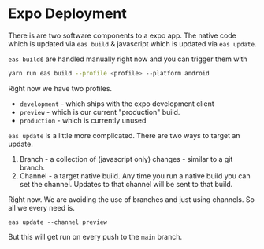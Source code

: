 # Expo Deployment

There is are two software components to a expo app. The native code which is updated via `eas build` & javascript which is updated via `eas update`. 

`eas build`s are handled manually right now and you can trigger them with 

```sh
yarn run eas build --profile <profile> --platform android
```

Right now we have two profiles. 

- `development` - which ships with the expo development client
- `preview` - which is our current "production" build.
- `production` - which is currently unused 

`eas update` is a little more complicated. There are two ways to target an update.

1. Branch - a collection of (javascript only) changes - similar to a git branch. 
2. Channel - a target native build. Any time you run a native build you can set the channel. Updates to that channel will be sent to that build. 

Right now. We are avoiding the use of branches and just using channels. So all we every need is.

```
eas update --channel preview
```

But this will get run on every push to the `main` branch.
